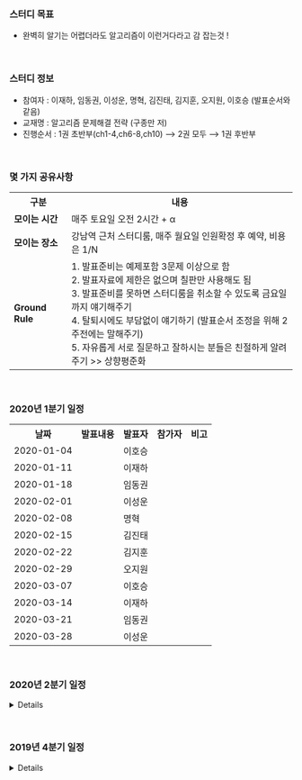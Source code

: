 ### 스터디 목표

- 완벽히 알기는 어렵더라도 알고리즘이 이런거다라고 감 잡는것 !

&nbsp;  

### 스터디 정보

- 참여자 : 이재하, 임동권, 이성운, 명혁, 김진태, 김지훈, 오지원, 이호승 (발표순서와 같음) 
- 교재명 : 알고리즘 문제해결 전략 (구종만 저)
- 진행순서 : 1권 초반부(ch1-4,ch6-8,ch10) ⟶ 2권 모두 ⟶ 1권 후반부

&nbsp;  

### 몇 가지 공유사항

<table>
  <tr><th>구분</th><th>내용</th></tr>
  <tr><td><strong>모이는 시간</strong></td><td>매주 토요일 오전 2시간 + α</td></tr>
  <tr><td><strong>모이는 장소</strong></td><td>강남역 근처 스터디룸, 매주 월요일 인원확정 후 예약, 비용은 1/N</td></tr>
  <tr>
    <td><strong>Ground Rule</strong></td>
    <td>
      1. 발표준비는 예제포함 3문제 이상으로 함<br>
      2. 발표자료에 제한은 없으며 칠판만 사용해도 됨<br>
      3. 발표준비를 못하면 스터디룸을 취소할 수 있도록 금요일까지 얘기해주기<br>
      4. 탈퇴시에도 부담없이 얘기하기 (발표순서 조정을 위해 2주전에는 말해주기)<br>
      5. 자유롭게 서로 질문하고 잘하시는 분들은 친절하게 알려주기 >> 상향평준화<br>
    </td>
  </tr>
</table>

&nbsp;  


### 2020년 1분기 일정
<table>
  <tr><th>날짜</th><th>발표내용</th><th>발표자</th><th>참가자</th><th>비고</th></tr>
  <tr><td>2020-01-04</td><td>	</td><td>이호승</td><td>	</td><td>	</td>
  <tr><td>2020-01-11</td><td>	</td><td>이재하</td><td>	</td><td>	</td>
  <tr><td>2020-01-18</td><td>	</td><td>임동권</td><td>	</td><td>	</td>
  <tr><td>2020-02-01</td><td>	</td><td>이성운</td><td>	</td><td>	</td>
  <tr><td>2020-02-08</td><td>	</td><td>명혁</td><td>	</td><td>	</td>
  <tr><td>2020-02-15</td><td>	</td><td>김진태</td><td>	</td><td>	</td>
  <tr><td>2020-02-22</td><td>	</td><td>김지훈</td><td>	</td><td>	</td>
  <tr><td>2020-02-29</td><td>	</td><td>오지원</td><td>	</td><td>	</td>
  <tr><td>2020-03-07</td><td>	</td><td>이호승</td><td>	</td><td>	</td>
  <tr><td>2020-03-14</td><td>	</td><td>이재하</td><td>	</td><td>	</td>
  <tr><td>2020-03-21</td><td>	</td><td>임동권</td><td>	</td><td>	</td>
  <tr><td>2020-03-28</td><td>	</td><td>이성운</td><td>	</td><td>	</td>
</table>

&nbsp;  

### 2020년 2분기 일정
<details>
<table>
  <tr><td>2020-04-04</td><td>	</td><td>명혁</td><td>	</td><td>	</td>
  <tr><td>2020-04-11</td><td>	</td><td>김진태</td><td>	</td><td>	</td>
  <tr><td>2020-04-18</td><td>	</td><td>김지훈</td><td>	</td><td>	</td>
  <tr><td>2020-04-25</td><td>	</td><td>오지원</td><td>	</td><td>	</td>
  <tr><td>2020-05-02</td><td>	</td><td>이호승</td><td>	</td><td>	</td>
  <tr><td>2020-05-09</td><td>	</td><td>이재하</td><td>	</td><td>	</td>
  <tr><td>2020-05-16</td><td>	</td><td>임동권</td><td>	</td><td>	</td>
  <tr><td>2020-05-23</td><td>	</td><td>이성운</td><td>	</td><td>	</td>
  <tr><td>2020-05-30</td><td>	</td><td>명혁</td><td>	</td><td>	</td>
  <tr><td>2020-06-06</td><td>	</td><td>김진태</td><td>	</td><td>	</td>
  <tr><td>2020-06-13</td><td>	</td><td>김지훈</td><td>	</td><td>	</td>
  <tr><td>2020-06-20</td><td>	</td><td>오지원</td><td>	</td><td>	</td>
  <tr><td>2020-06-27</td><td>	</td><td>이호승</td><td>	</td><td>	</td>
</table>
</details>


&nbsp;  

### 2019년 4분기 일정
<details>
<table>
  <tr><th>날짜</th><th>발표내용</th><th>발표자</th><th>참가자</th><th>비고</th></tr>
  <tr><td>2019-08-31</td><td>ch1~ch4  </td><td>명혁  </td><td>이재하,임동권,정신훈,정지완</td><td><a href="doc/ch1-3/ch1-3.md">ch1~ch3</a>, <a href="doc/ch4/ch4.md">ch4</a></td>
  <tr><td>2019-09-14</td><td>ch6    </td><td>명혁  </td><td>임동권,김진태     </td><td><a href="doc/ch6/ch6.md">ch6</a></td>
  <tr><td>2019-09-21</td><td>ch7    </td><td>김진태</td><td>임동권,명혁       </td><td><a href="doc/ch7/ch7.md">ch7</a></td>
  <tr><td>2019-10-05</td><td>ch8(1) </td><td>이재하</td><td>임동권,명혁,김진태 </td><td><a href="doc/ch8/ch8-1.md">ch8(1)</a></td>
  <tr><td>2019-10-12</td><td>ch8(2) </td><td>임동권</td><td>이재하,명혁,김진태,김지훈,오지원,이호승,허민경 </td><td><a href="doc/ch8/ch8-2.md">ch8(2)</a></td>
  <tr><td>2019-10-19</td><td>ch8(3) </td><td>명혁  </td><td>임동권,이재하,김진태,오지원,허민경  </td><td><a href="doc/ch8/ch8-3.md">ch8(3)</a></td>
  <tr><td>2019-10-26</td><td>ch8(4) </td><td>김진태</td><td>이재하,임동권,김지훈,오지원,이호승,허민경 </td><td><a href="doc/ch8/ch8-4.md">ch8(4)</a> </td>
  <tr><td>2019-11-02</td><td>ch10(1) </td><td>이호승</td><td>오지원,임동권,이재하</td><td><a href="doc/ch10/ch10-1.md">ch10(1)</a></td>
  <tr><td>2019-11-09</td><td>ch16    </td><td>오지원</td><td>김진태,이호승,임동권</td><td><a href="doc/ch16/ch16.md">ch16</a></td>
  <tr><td>2019-11-16</td><td>ch17    </td><td>김지훈</td><td>명혁,김진태,임동권</td><td><a href="doc/ch17/ch17.md">ch17</a></td>
  <tr><td>2019-11-23</td><td>ch18    </td><td>이재하</td><td>임동권,명혁,김진태,오지원,김지훈</td><td><a href="doc/ch18/ch18.md">ch18</a></td>
  <tr><td>2019-11-30</td><td>ch19    </td><td>임동권</td><td>명혁,김진태,김지훈</td><td><a href="doc/ch19/ch19.md">ch19</a></td>
  <tr><td>2019-12-07</td><td>ch20(1) </td><td>명혁  </td><td>김진태,임동권,이성운,김지훈</td><td><a href="doc/ch20/ch20.md#문자열-검색--단순한-알고리즘">ch20(1)</a></td>
  <tr><td>2019-12-14</td><td>ch20(2) </td><td>김진태</td><td>명혁,임동권,이성운,이호승,오지원</td><td><a href="doc/ch20/ch20.md#접미사-배열-알고리즘--단순한-버전">ch20(2)</a></td>
  <tr><td>2019-12-21</td><td>ch21,ch22(1)</td><td>김지훈</td> <td>명혁,김진태,임동권,이성운</td><td><a href="doc/ch21/ch21.md">ch21</a>, <a href="doc/ch22/ch22.md">ch22(1)</a> </td>
  <tr><td>2019-12-28</td><td>        </td><td>오지원</td><td> </td><td> </td>
</table>
</details>
